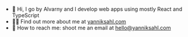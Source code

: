 - 👋 Hi, I go by Alvarny and I develop web apps using mostly React and TypeScript
- 👨‍💻 Find out more about me at [yanniksahl.com](https://yanniksahl.com)
- 💬 How to reach me: shoot me an email at [hello@yanniksahl.com](mailto:hello@yanniksahl.com)
